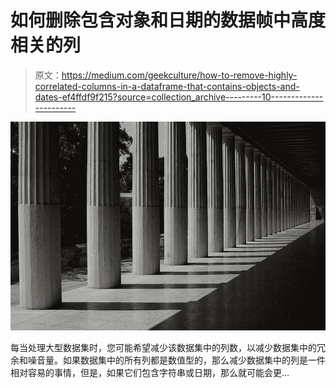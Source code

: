# 如何删除包含对象和日期的数据帧中高度相关的列

> 原文：<https://medium.com/geekculture/how-to-remove-highly-correlated-columns-in-a-dataframe-that-contains-objects-and-dates-ef4ffdf9f215?source=collection_archive---------10----------------------->

![](img/6c5c20fe29e6268f9d7f003820a993ff.png)

每当处理大型数据集时，您可能希望减少该数据集中的列数，以减少数据集中的冗余和噪音量。如果数据集中的所有列都是数值型的，那么减少数据集中的列是一件相对容易的事情，但是，如果它们包含字符串或日期，那么就可能会更…